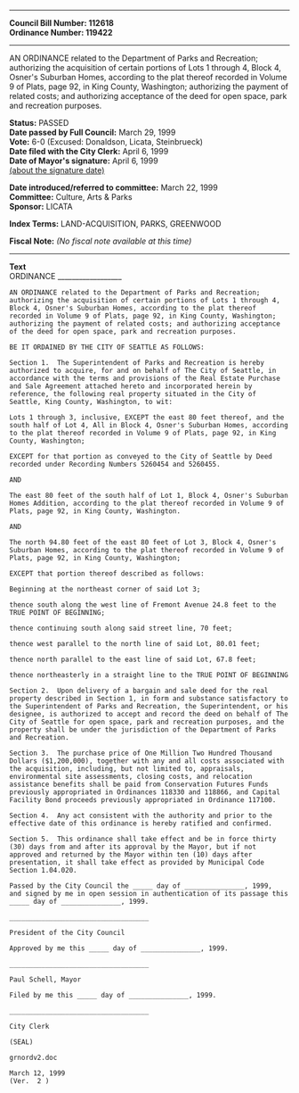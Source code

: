 * * * * *  
  
**Council Bill Number: [](#h0)[](#h2)112618**   
**Ordinance Number: 119422**  
  
* * * * *  
  
AN ORDINANCE related to the Department of Parks and Recreation; authorizing the acquisition of certain portions of Lots 1 through 4, Block 4, Osner's Suburban Homes, according to the plat thereof recorded in Volume 9 of Plats, page 92, in King County, Washington; authorizing the payment of related costs; and authorizing acceptance of the deed for open space, park and recreation purposes.  
  
**Status:** PASSED   
**Date passed by Full Council:** March 29, 1999   
**Vote:** 6-0 (Excused: Donaldson, Licata, Steinbrueck)   
**Date filed with the City Clerk:** April 6, 1999   
**Date of Mayor's signature:** April 6, 1999   
[(about the signature date)](/~public/approvaldate.htm)   
  
  
**Date introduced/referred to committee:** March 22, 1999   
**Committee:** Culture, Arts & Parks   
**Sponsor:** LICATA   
  
**Index Terms:** LAND-ACQUISITION, PARKS, GREENWOOD  
  
**Fiscal Note:** *(No fiscal note available at this time)*  
  
* * * * *  
  
**Text**  
    ORDINANCE __________________  
  
    AN ORDINANCE related to the Department of Parks and Recreation;  
    authorizing the acquisition of certain portions of Lots 1 through 4,  
    Block 4, Osner's Suburban Homes, according to the plat thereof  
    recorded in Volume 9 of Plats, page 92, in King County, Washington;  
    authorizing the payment of related costs; and authorizing acceptance  
    of the deed for open space, park and recreation purposes.  
  
    BE IT ORDAINED BY THE CITY OF SEATTLE AS FOLLOWS:  
  
    Section 1.  The Superintendent of Parks and Recreation is hereby  
    authorized to acquire, for and on behalf of The City of Seattle, in  
    accordance with the terms and provisions of the Real Estate Purchase  
    and Sale Agreement attached hereto and incorporated herein by  
    reference, the following real property situated in the City of  
    Seattle, King County, Washington, to wit:  
  
    Lots 1 through 3, inclusive, EXCEPT the east 80 feet thereof, and the  
    south half of Lot 4, All in Block 4, Osner's Suburban Homes, according  
    to the plat thereof recorded in Volume 9 of Plats, page 92, in King  
    County, Washington;  
  
    EXCEPT for that portion as conveyed to the City of Seattle by Deed  
    recorded under Recording Numbers 5260454 and 5260455.  
  
    AND  
  
    The east 80 feet of the south half of Lot 1, Block 4, Osner's Suburban  
    Homes Addition, according to the plat thereof recorded in Volume 9 of  
    Plats, page 92, in King County, Washington.  
  
    AND  
  
    The north 94.80 feet of the east 80 feet of Lot 3, Block 4, Osner's  
    Suburban Homes, according to the plat thereof recorded in Volume 9 of  
    Plats, page 92, in King County, Washington;  
  
    EXCEPT that portion thereof described as follows:  
  
    Beginning at the northeast corner of said Lot 3;  
  
    thence south along the west line of Fremont Avenue 24.8 feet to the  
    TRUE POINT OF BEGINNING;  
  
    thence continuing south along said street line, 70 feet;  
  
    thence west parallel to the north line of said Lot, 80.01 feet;  
  
    thence north parallel to the east line of said Lot, 67.8 feet;  
  
    thence northeasterly in a straight line to the TRUE POINT OF BEGINNING  
  
    Section 2.  Upon delivery of a bargain and sale deed for the real  
    property described in Section 1, in form and substance satisfactory to  
    the Superintendent of Parks and Recreation, the Superintendent, or his  
    designee, is authorized to accept and record the deed on behalf of The  
    City of Seattle for open space, park and recreation purposes, and the  
    property shall be under the jurisdiction of the Department of Parks  
    and Recreation.  
  
    Section 3.  The purchase price of One Million Two Hundred Thousand  
    Dollars ($1,200,000), together with any and all costs associated with  
    the acquisition, including, but not limited to, appraisals,  
    environmental site assessments, closing costs, and relocation  
    assistance benefits shall be paid from Conservation Futures Funds  
    previously appropriated in Ordinances 118330 and 118866, and Capital  
    Facility Bond proceeds previously appropriated in Ordinance 117100.  
  
    Section 4.  Any act consistent with the authority and prior to the  
    effective date of this ordinance is hereby ratified and confirmed.  
  
    Section 5.  This ordinance shall take effect and be in force thirty  
    (30) days from and after its approval by the Mayor, but if not  
    approved and returned by the Mayor within ten (10) days after  
    presentation, it shall take effect as provided by Municipal Code  
    Section 1.04.020.  
  
    Passed by the City Council the _____ day of _______________, 1999,  
    and signed by me in open session in authentication of its passage this  
    _____ day of _______________, 1999.  
  
    ___________________________________  
  
    President of the City Council  
  
    Approved by me this _____ day of _______________, 1999.  
  
    ___________________________________  
  
    Paul Schell, Mayor  
  
    Filed by me this _____ day of _______________, 1999.  
  
    ___________________________________  
  
    City Clerk  
  
    (SEAL)  
  
    grnordv2.doc  
  
    March 12, 1999  
    (Ver.  2 )  
